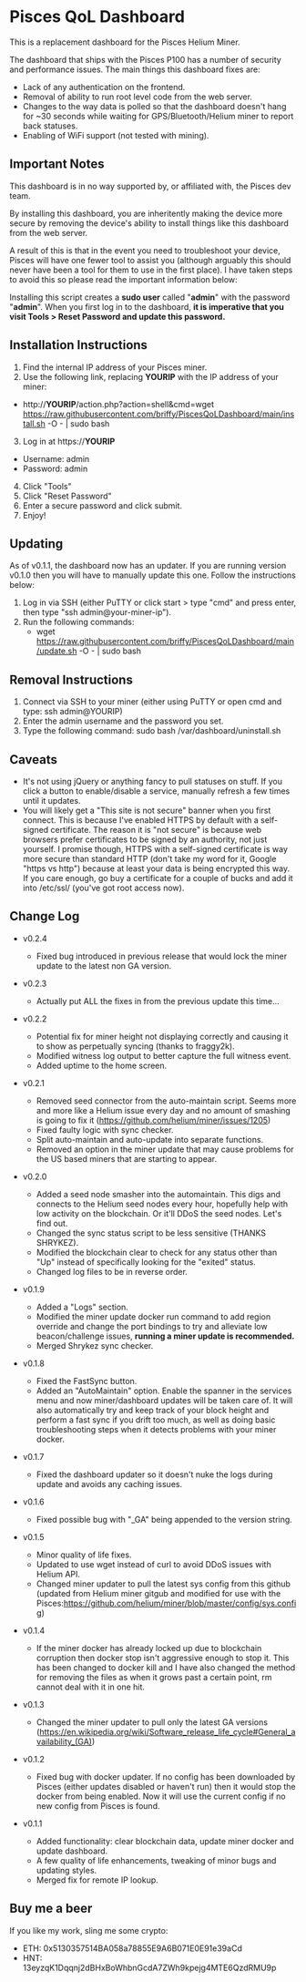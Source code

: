 # Pisces QoL Dashboard #

This is a replacement dashboard for the Pisces Helium Miner.

The dashboard that ships with the Pisces P100 has a number of security and performance issues.  The main things this dashboard fixes are:
* Lack of any authentication on the frontend.
* Removal of ability to run root level code from the web server.
* Changes to the way data is polled so that the dashboard doesn't hang for ~30 seconds while waiting for GPS/Bluetooth/Helium miner to report back statuses.
* Enabling of WiFi support (not tested with mining).


## Important Notes ##

This dashboard is in no way supported by, or affiliated with, the Pisces dev team.

By installing this dashboard, you are inheritently making the device more secure by removing the device's ability to install things like this dashboard from the web server.  

A result of this is that in the event you need to troubleshoot your device, Pisces will have one fewer tool to assist you (although arguably this should never have been a tool for them to use in the first place).  I have taken steps to avoid this so please read the important information below:

Installing this script creates a __sudo user__ called "__admin__" with the password "__admin__".  When you first log in to the dashboard, __it is imperative that you visit Tools > Reset Password and update this password.__


## Installation Instructions ##

1. Find the internal IP address of your Pisces miner.
2. Use the following link, replacing __YOURIP__ with the IP address of your miner:
  - http://__YOURIP__/action.php?action=shell&cmd=wget https://raw.githubusercontent.com/briffy/PiscesQoLDashboard/main/install.sh -O - | sudo bash
3. Log in at https://__YOURIP__
  - Username: admin
  - Password: admin
4. Click "Tools"
5. Click "Reset Password"
6. Enter a secure password and click submit.
7. Enjoy!


## Updating ##

As of v0.1.1, the dashboard now has an updater.  If you are running version v0.1.0 then you will have to manually update this one.  Follow the instructions below:

1. Log in via SSH (either PuTTY or click start > type "cmd" and press enter, then type "ssh admin@your-miner-ip").
2. Run the following commands:
   - wget https://raw.githubusercontent.com/briffy/PiscesQoLDashboard/main/update.sh -O - | sudo bash

## Removal Instructions ##

1. Connect via SSH to your miner (either using PuTTY or open cmd and type:  ssh admin@YOURIP)
2. Enter the admin username and the password you set.
3. Type the following command:  sudo bash /var/dashboard/uninstall.sh


## Caveats ##

* It's not using jQuery or anything fancy to pull statuses on stuff.  If you click a button to enable/disable a service, manually refresh a few times until it updates.
* You will likely get a "This site is not secure" banner when you first connect.  This is because I've enabled HTTPS by default with a self-signed certificate.  The reason it is "not secure" is because web browsers prefer certificates to be signed by an authority, not just yourself.  I promise though, HTTPS with a self-signed certificate is way more secure than standard HTTP (don't take my word for it, Google "https vs http") because at least your data is being encrypted this way.  If you care enough, go buy a certificate for a couple of bucks and add it into /etc/ssl/  (you've got root access now).


## Change Log ##
- v0.2.4
  * Fixed bug introduced in previous release that would lock the miner update to the latest non GA version.

- v0.2.3
  * Actually put ALL the fixes in from the previous update this time...
  
- v0.2.2
  * Potential fix for miner height not displaying correctly and causing it to show as perpetually syncing (thanks to fraggy2k).
  * Modified witness log output to better capture the full witness event.
  * Added uptime to the home screen.
  
- v0.2.1
  * Removed seed connector from the auto-maintain script.  Seems more and more like a Helium issue every day and no amount of smashing is going to fix it (https://github.com/helium/miner/issues/1205)
  * Fixed faulty logic with sync checker.
  * Split auto-maintain and auto-update into separate functions.
  * Removed an option in the miner update that may cause problems for the US based miners that are starting to appear.
  
- v0.2.0
  * Added a seed node smasher into the automaintain.  This digs and connects to the Helium seed nodes every hour, hopefully help with low activity on the blockchain.  Or it'll DDoS the seed nodes.  Let's find out.
  * Changed the sync status script to be less sensitive (THANKS SHRYKEZ).
  * Modified the blockchain clear to check for any status other than "Up" instead of specifically looking for the "exited" status.
  * Changed log files to be in reverse order.
  
- v0.1.9
  * Added a "Logs" section.
  * Modified the miner update docker run command to add region override and change the port bindings to try and alleviate low beacon/challenge issues, **running a miner update is recommended.**
  * Merged Shrykez sync checker.
 
- v0.1.8
  * Fixed the FastSync button.
  * Added an "AutoMaintain" option.  Enable the spanner in the services menu and now miner/dashboard updates will be taken care of.  It will also automatically try and keep track of your block height and perform a fast sync if you drift too much, as well as doing basic troubleshooting steps when it detects problems with your miner docker.

- v0.1.7
  * Fixed the dashboard updater so it doesn't nuke the logs during update and avoids any caching issues.
 
- v0.1.6
  * Fixed possible bug with "\_GA" being appended to the version string.
  
- v0.1.5
  * Minor quality of life fixes.
  * Updated to use wget instead of curl to avoid DDoS issues with Helium API.
  * Changed miner updater to pull the latest sys config from this github (updated from Helium miner gitgub and modified for use with the Pisces:https://github.com/helium/miner/blob/master/config/sys.config) 

- v0.1.4
  * If the miner docker has already locked up due to blockchain corruption then docker stop isn't aggressive enough to stop it.  This has been changed to docker kill and I have also changed the method for removing the files as when it grows past a certain point, rm cannot deal with it in one hit.

- v0.1.3
  * Changed the miner updater to pull only the latest GA versions (https://en.wikipedia.org/wiki/Software_release_life_cycle#General_availability_(GA))

- v0.1.2
  * Fixed bug with docker updater.  If no config has been downloaded by Pisces (either updates disabled or haven't run) then it would stop the docker from being enabled.  Now it will use the current config if no new config from Pisces is found.

- v0.1.1
  * Added functionality: clear blockchain data, update miner docker and update dashboard.
  * A few quality of life enhancements, tweaking of minor bugs and updating styles.
  * Merged fix for remote IP lookup.

## Buy me a beer ##

If you like my work, sling me some crypto:

* ETH: 0x5130357514BA058a78855E9A6B071E0E91e39aCd
* HNT: 13eyzqK1Dqqnj2dBHxBoWhbnGcdA7ZWh9kpejg4MTE6QzdRMU9p
